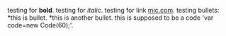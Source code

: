 testing for **bold**.
testing for *italic*.
testing for link [mic.com](mic.com).
testing bullets: *this is bullet.
*this is another bullet.
this is supposed to be a code 'var code=new Code(60);'.
